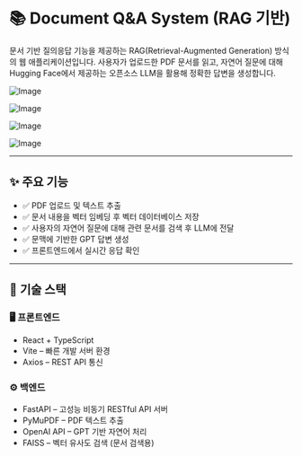 # 📚 Document Q&A System (RAG 기반)

문서 기반 질의응답 기능을 제공하는 RAG(Retrieval-Augmented Generation) 방식의 웹 애플리케이션입니다.
사용자가 업로드한 PDF 문서를 읽고, 자연어 질문에 대해 Hugging Face에서 제공하는 오픈소스 LLM을 활용해 정확한 답변을 생성합니다.


![Image](https://github.com/user-attachments/assets/b6cb901f-f3ff-4dff-9512-8655fef2218c)

![Image](https://github.com/user-attachments/assets/52d82fca-269c-450f-9942-b4837cc9b59d)

![Image](https://github.com/user-attachments/assets/a74b3351-11d9-43bd-8b6a-9b832540732d)

![Image](https://github.com/user-attachments/assets/35c95a4c-6ebd-454e-9088-17f97216bc7f)

---

## ✨ 주요 기능

- ✅ PDF 업로드 및 텍스트 추출
- ✅ 문서 내용을 벡터 임베딩 후 벡터 데이터베이스 저장
- ✅ 사용자의 자연어 질문에 대해 관련 문서를 검색 후 LLM에 전달
- ✅ 문맥에 기반한 GPT 답변 생성
- ✅ 프론트엔드에서 실시간 응답 확인

---

## 🧠 기술 스택

### 🖥️ 프론트엔드
- React + TypeScript
- Vite – 빠른 개발 서버 환경
- Axios – REST API 통신

### ⚙️ 백엔드
- FastAPI – 고성능 비동기 RESTful API 서버
- PyMuPDF – PDF 텍스트 추출
- OpenAI API – GPT 기반 자연어 처리
- FAISS – 벡터 유사도 검색 (문서 검색용)


    
